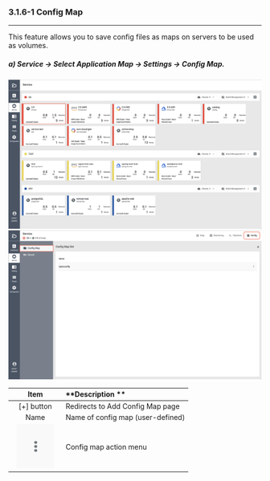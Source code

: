 ### 3.1.6-1 Config Map

---

This feature allows you to save config files as maps on servers to be used as volumes.

##### a\) Service → Select Application Map → Settings → Config Map. 
![](/assets/EN/2.5/3.1.6-1_1.png)![](/assets/EN/2.5/3.1.6-1_2.png)

| **Item** | **Description ** |
| :---: | :--- |
| [+] button | Redirects to Add Config Map page |
| Name | Name of config map \(user-defined\) |
| <img src="/assets/EN/2.5/3.1.6-1_3.png" width="80%" /> | Config map action menu |



